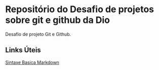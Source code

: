 # Repositório do Desafio de projetos sobre git e github da Dio
Desafio de projeto Git e Github.

## Links Úteis
[Sintaxe Basica Markdown](https://markdown.net.br/sintaxe-basica)
